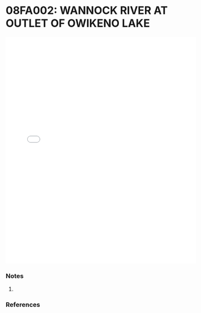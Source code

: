 # 08FA002: WANNOCK RIVER AT OUTLET OF OWIKENO LAKE

<iframe src="/_static/stations/08FA002_fdc.html" width="100%" height="600" frameborder="0"></iframe>

### Notes
1. 

### References

